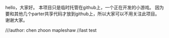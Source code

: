 hello，大家好。
本项目只是临时托管在github上，一个正在开发的小游戏。
因为要和其他几个parter共享代码才放到github上，所以大家可以不用关注此项目。
谢谢大家。

///author: chen zhoon mapleshaw
//last test